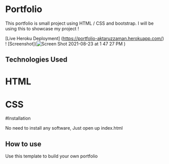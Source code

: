 # Portfolio 

This portfolio is small project using HTML / CSS and bootstrap. I will be using this to showcase  my project !

[Live Heroku Deployment] (https://portfolio-aktaruzzaman.herokuapp.com/)
! [Screenshot](![Screen Shot 2021-08-23 at 1 47 27 PM](https://user-images.githubusercontent.com/80218920/130493706-7e12d0d3-f7ae-4abe-aaa3-5be849738a3c.png)
)


## Technologies Used

# HTML
# CSS

#Installation

No need to install any software, Just open up index.html

## How to use

Use this template to build your own portfolio
